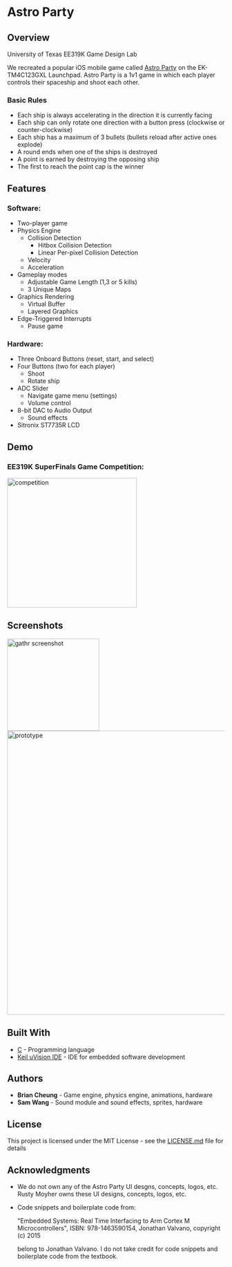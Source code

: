 # Astro Party

## Overview

University of Texas EE319K Game Design Lab

We recreated a popular iOS mobile game called [Astro Party](https://itunes.apple.com/us/app/astro-party/id904693943?mt=8) on the EK-TM4C123GXL Launchpad.
Astro Party is a 1v1 game in which each player controls their spaceship and shoot each other. 

### Basic Rules
* Each ship is always accelerating in the direction it is currently facing
* Each ship can only rotate one direction with a button press (clockwise or counter-clockwise)
* Each ship has a maximum of 3 bullets (bullets reload after active ones explode)
* A round ends when one of the ships is destroyed
* A point is earned by destroying the opposing ship
* The first to reach the point cap is the winner

## Features

### Software:
* Two-player game
* Physics Engine
  * Collision Detection
    * Hitbox Collision Detection
    * Linear Per-pixel Collision Detection
  * Velocity 
  * Acceleration
* Gameplay modes
  * Adjustable Game Length (1,3 or 5 kills)
  * 3 Unique Maps
* Graphics Rendering
  * Virtual Buffer
  * Layered Graphics
* Edge-Triggered Interrupts
  * Pause game

### Hardware:
* Three Onboard Buttons (reset, start, and select)
* Four Buttons (two for each player)
  * Shoot
  * Rotate ship
* ADC Slider
  * Navigate game menu (settings)
  * Volume control
* 8-bit DAC to Audio Output
  * Sound effects
* Sitronix ST7735R LCD

## Demo

### EE319K SuperFinals Game Competition:

[<img width="300" alt="competition" src="http://img.youtube.com/vi/ogT-apOq7TE/1.jpg">](https://youtu.be/ogT-apOq7TE)

## Screenshots

<img width="213" alt="gathr screenshot" src="https://user-images.githubusercontent.com/16355946/35762693-ec45b69c-0860-11e8-8682-20cc0c9211ae.png"><img width="657" alt="prototype" src="https://user-images.githubusercontent.com/16355946/35762571-3855235e-085e-11e8-99c8-4fe74ef209d6.png">

## Built With

* [C](https://en.wikipedia.org/wiki/C_(programming_language)) - Programming language
* [Keil uVision IDE](http://www2.keil.com/mdk5/uvision/) - IDE for embedded software development

## Authors

* **Brian Cheung** - Game engine, physics engine, animations, hardware
* **Sam Wang** - Sound module and sound effects, sprites, hardware

## License

This project is licensed under the MIT License - see the [LICENSE.md](LICENSE.md) file for details

## Acknowledgments

* We do not own any of the Astro Party UI desgns, concepts, logos, etc. Rusty Moyher owns these UI designs, concepts, logos, etc.
* Code snippets and boilerplate code from:

  "Embedded Systems: Real Time Interfacing to Arm Cortex M Microcontrollers", ISBN: 978-1463590154, Jonathan Valvano, copyright (c) 2015 

  belong to Jonathan Valvano. I do not take credit for code snippets and boilerplate code from the textbook.
